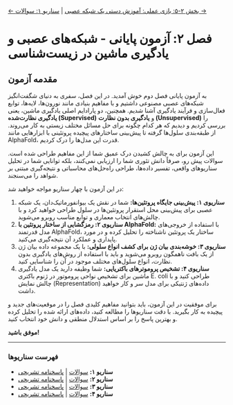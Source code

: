 [← بخش ۲-۵: بازی عملی: آموزش دستی یک شبکه عصبی](./05-exercise-train-a-neuron.md) | [سناریو ۱: سوالات →](./scenario-01-questions.md)

# فصل ۲: آزمون پایانی - شبکه‌های عصبی و یادگیری ماشین در زیست‌شناسی

## مقدمه آزمون

به آزمون پایانی فصل دوم خوش آمدید. در این فصل، سفری به دنیای شگفت‌انگیز شبکه‌های عصبی مصنوعی داشتیم و با مفاهیم بنیادی مانند نورون‌ها، لایه‌ها، توابع فعال‌سازی و فرآیند یادگیری آشنا شدیم. همچنین، دو پارادایم اصلی یادگیری ماشین، یعنی **یادگیری نظارت‌شده (Supervised)** و **یادگیری بدون نظارت (Unsupervised)** را بررسی کردیم و دیدیم که هر کدام چگونه برای حل مسائل مختلف زیستی به کار می‌روند. از طبقه‌بندی سلول‌ها گرفته تا پیش‌بینی ساختارهای پیچیده پروتئینی با ابزارهایی مانند AlphaFold، قدرت این مدل‌ها را درک کردیم.

این آزمون برای به چالش کشیدن درک عمیق شما از این مفاهیم طراحی شده است. سوالات پیش رو، صرفاً دانش تئوری شما را ارزیابی نمی‌کنند، بلکه توانایی شما در تحلیل سناریوهای واقعی، تفسیر داده‌ها، طراحی راه‌حل‌های محاسباتی و نتیجه‌گیری مبتنی بر شواهد را می‌سنجند.

در این آزمون با چهار سناریو مواجه خواهید شد:

1.  **سناریوی ۱: پیش‌بینی جایگاه پروتئین‌ها:** شما در نقش یک بیوانفورماتیک‌دان، یک شبکه عصبی برای پیش‌بینی محل استقرار پروتئین‌ها در سلول طراحی خواهید کرد و با چالش‌های انتخاب معماری و توابع مناسب روبرو می‌شوید.
2.  **سناریوی ۲: رمزگشایی از ساختار پروتئین با AlphaFold:** با استفاده از خروجی‌های مدل قدرتمند AlphaFold، ساختار یک پروتئین ناشناخته را تحلیل کرده و در مورد پایداری و عملکرد آن نتیجه‌گیری می‌کنید.
3.  **سناریوی ۳: خوشه‌بندی بیان ژن برای کشف انواع سلولی:** با یک مجموعه داده بیان ژن از یک بافت ناهمگون روبرو می‌شوید و باید با استفاده از روش‌های یادگیری بدون نظارت، انواع سلول‌های مختلف موجود در آن را شناسایی کنید.
4.  **سناریوی ۴: تشخیص پروموترهای باکتریایی:** شما وظیفه دارید یک مدل یادگیری ماشین برای تشخیص نواحی پروموتور در ژنوم باکتری E. coli طراحی کنید و با چالش نمایش (Representation) داده‌های ژنتیکی برای مدل سر و کار خواهید داشت.

برای موفقیت در این آزمون، باید بتوانید مفاهیم کلیدی فصل را در موقعیت‌های جدید و پیچیده به کار بگیرید. با دقت سناریوها را مطالعه کنید، داده‌های ارائه شده را تحلیل کرده و بهترین پاسخ را بر اساس استدلال منطقی و دانش خود انتخاب کنید.

**موفق باشید!**

---

### فهرست سناریوها

- **سناریو ۱:** [سوالات](./scenario-01-questions.md) | [پاسخنامه تشریحی](./scenario-01-answers.md)
- **سناریو ۲:** [سوالات](./scenario-02-questions.md) | [پاسخنامه تشریحی](./scenario-02-answers.md)
- **سناریو ۳:** [سوالات](./scenario-03-questions.md) | [پاسخنامه تشریحی](./scenario-03-answers.md)
- **سناریو ۴:** [سوالات](./scenario-04-questions.md) | [پاسخنامه تشریحی](./scenario-04-answers.md)
